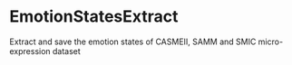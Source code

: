 # EmotionStatesExtract
Extract and save the emotion states of CASMEII, SAMM and SMIC micro-expression dataset
